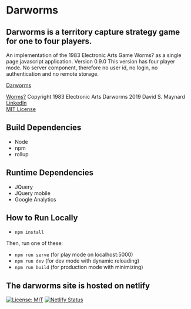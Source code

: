 # Darworms
## Darworms is a territory capture strategy game for one to four players.
An implementation of the 1983 Electronic Arts Game Worms? as a single page javascript application.
Version 0.9.0
This version has four player mode.
No server component, therefore no user id, no login, no authentication and no
remote storage.

[Darworms](https://www.darworms.com)

[Worms?](https://en.wikipedia.org/wiki/Worms%3F) Copyright 1983 Electronic Arts
Darworms 2019 David S. Maynard<br>
[LinkedIn](https://www.linkedin.com/in/david-maynard-86ab3/)<br>
[MIT License](https://github.com/dmaynard/Darworms/blob/master/LICENSE)

## Build Dependencies

- Node
- npm
- rollup

## Runtime Dependencies

- JQuery
- JQuery mobile
- Google Analytics

## How to Run Locally

- `npm install`

Then, run one of these:

- `npm run serve` (for play mode on localhost:5000)
- `npm run dev` (for dev mode with dynamic reloading)
- `npm run build` (for production mode with minimizing)

## The darworms site is hosted on netlify

[![License: MIT](https://img.shields.io/badge/License-MIT-blue.svg)](https://opensource.org/licenses/MIT)  [![Netlify Status](https://api.netlify.com/api/v1/badges/f44affeb-0f27-4565-80ae-00431a5fc797/deploy-status)](https://app.netlify.com/sites/darworms/deploys)
